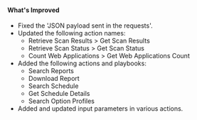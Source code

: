 #### What's Improved

- Fixed the 'JSON payload sent in the requests'.
- Updated the following action names:
    - Retrieve Scan Results > Get Scan Results
    - Retrieve Scan Status > Get Scan Status
    - Count Web Applications > Get Web Applications Count
- Added the following actions and playbooks: 
    - Search Reports
    - Download Report
    - Search Schedule 
    - Get Schedule Details
    - Search Option Profiles
- Added and updated input parameters in various actions. 